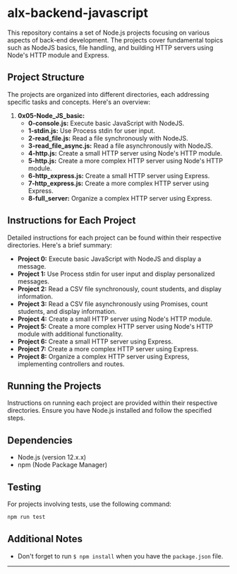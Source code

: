 # alx-backend-javascript

This repository contains a set of Node.js projects focusing on various aspects of back-end development. The projects cover fundamental topics such as NodeJS basics, file handling, and building HTTP servers using Node's HTTP module and Express.

## Project Structure

The projects are organized into different directories, each addressing specific tasks and concepts. Here's an overview:

1. **0x05-Node_JS_basic:**
   - **0-console.js:** Execute basic JavaScript with NodeJS.
   - **1-stdin.js:** Use Process stdin for user input.
   - **2-read_file.js:** Read a file synchronously with NodeJS.
   - **3-read_file_async.js:** Read a file asynchronously with NodeJS.
   - **4-http.js:** Create a small HTTP server using Node's HTTP module.
   - **5-http.js:** Create a more complex HTTP server using Node's HTTP module.
   - **6-http_express.js:** Create a small HTTP server using Express.
   - **7-http_express.js:** Create a more complex HTTP server using Express.
   - **8-full_server:** Organize a complex HTTP server using Express.

## Instructions for Each Project

Detailed instructions for each project can be found within their respective directories. Here's a brief summary:

- **Project 0:** Execute basic JavaScript with NodeJS and display a message.
- **Project 1:** Use Process stdin for user input and display personalized messages.
- **Project 2:** Read a CSV file synchronously, count students, and display information.
- **Project 3:** Read a CSV file asynchronously using Promises, count students, and display information.
- **Project 4:** Create a small HTTP server using Node's HTTP module.
- **Project 5:** Create a more complex HTTP server using Node's HTTP module with additional functionality.
- **Project 6:** Create a small HTTP server using Express.
- **Project 7:** Create a more complex HTTP server using Express.
- **Project 8:** Organize a complex HTTP server using Express, implementing controllers and routes.

## Running the Projects

Instructions on running each project are provided within their respective directories. Ensure you have Node.js installed and follow the specified steps.

## Dependencies

- Node.js (version 12.x.x)
- npm (Node Package Manager)

## Testing

For projects involving tests, use the following command:

```bash
npm run test
```

## Additional Notes

- Don't forget to run `$ npm install` when you have the `package.json` file.

---
